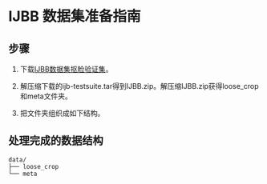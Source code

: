# IJBB 数据集准备指南

## 步骤

1. 下载[IJBB数据集抠脸验证集](https://drive.google.com/file/d/1aC4zf2Bn0xCVH_ZtEuQipR2JvRb1bf8o/view)。

2. 解压缩下载的ijb-testsuite.tar得到IJBB.zip。解压缩IJBB.zip获得loose_crop和meta文件夹。

3. 把文件夹组织成如下结构。

## 处理完成的数据结构

```shell
data/
├── loose_crop
└── meta
```

